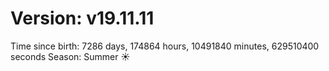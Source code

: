 # Version: v19.11.11
Time since birth: 7286 days, 174864 hours, 10491840 minutes, 629510400 seconds
Season: Summer ☀️
